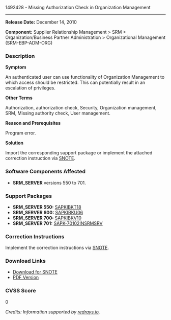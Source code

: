 1492428 - Missing Authorization Check in Organization Management

---

**Release Date:** December 14, 2010

**Component:** Supplier Relationship Management > SRM > Organization/Business Partner Administration > Organizational Management (SRM-EBP-ADM-ORG)

### Description

**Symptom**

An authenticated user can use functionality of Organization Management to which access should be restricted. This can potentially result in an escalation of privileges.

**Other Terms**

Authorization, authorization check, Security, Organization management, SRM, Missing authority check, User management.

**Reason and Prerequisites**

Program error.

**Solution**

Import the corresponding support package or implement the attached correction instruction via [SNOTE](https://me.sap.com/corrins/0001492428/551).

### Software Components Affected

- **SRM_SERVER** versions 550 to 701.

### Support Packages

- **SRM_SERVER 550:** [SAPKIBKT18](https://me.sap.com/supportpackage/SAPKIBKT18)
- **SRM_SERVER 600:** [SAPKIBKU06](https://me.sap.com/supportpackage/SAPKIBKU06)
- **SRM_SERVER 700:** [SAPKIBKV10](https://me.sap.com/supportpackage/SAPKIBKV10)
- **SRM_SERVER 701:** [SAPK-70102INSRMSRV](https://me.sap.com/supportpackage/SAPK-70102INSRMSRV)

### Correction Instructions

Implement the correction instructions via [SNOTE](https://me.sap.com/corrins/0001492428/551).

### Download Links

- [Download for SNOTE](https://notesdownloads.sap.com/note/0040000008832602017)
- [PDF Version](https://userapps.support.sap.com/sap/support/sfm/notes/print/0001492428?language=en-US&token=1445C8083875778E1C5362F22252E4AA)

### CVSS Score

0

*Credits: Information supported by [redrays.io](https://redrays.io).*